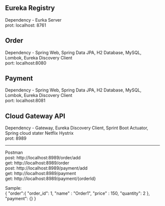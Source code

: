 Eureka Registry
---------------
Dependency - Eurka Server  
prot: localhost: 8761  

Order 
-----
Dependency - Spring Web, Spring Data JPA, H2 Database, MySQL, Lombok, Eureka Discovery Client  
port: localhost:8080

Payment
--------
Dependency - Spring Web, Spring Data JPA, H2 Database, MySQL, Lombok, Eureka Discovery Client        
port: localhost:8081  

Cloud Gateway API 
-----------------
Dependency - Gateway, Eureka Discovery Client, Sprint Boot Actuator, Spring cloud stater Netflix Hystrix  
prot: 8989  

----------------

Postman  
post: http://localhost:8989/order/add  
get: http://localhost:8989/order  
post: http://localhost:8989/payment/add  
get: http://localhost:8989/payment  
get: http://localhost:8989/payment/{orderId}  

Sample:  
{
    "order":{
        "order_id": 1,
        "name" : "Order1",
        "price" : 150,
        "quantity": 2
    },
    "payment": {}
}






